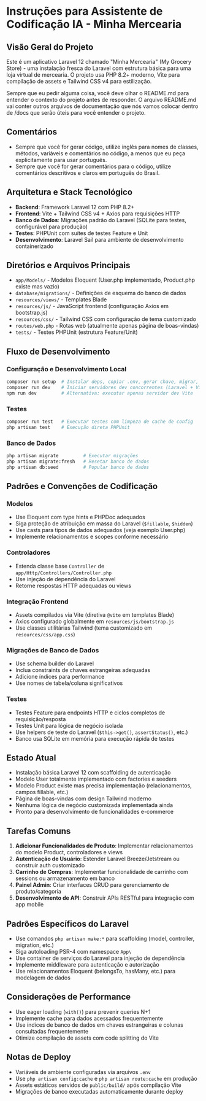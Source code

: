 # Instruções para Assistente de Codificação IA - Minha Mercearia

## Visão Geral do Projeto
Este é um aplicativo Laravel 12 chamado "Minha Mercearia" (My Grocery Store) - uma instalação fresca do Laravel com estrutura básica para uma loja virtual de mercearia. O projeto usa PHP 8.2+ moderno, Vite para compilação de assets e Tailwind CSS v4 para estilização.

Sempre que eu pedir alguma coisa, você deve olhar o README.md para entender o contexto do projeto antes de responder.
O arquivo README.md vai conter outros arquivos de documentação que nós vamos colocar dentro de /docs que serão úteis para você entender o projeto.

## Comentários
- Sempre que você for gerar código, utilize inglês para nomes de classes, métodos, variáveis e comentários no código, a menos que eu peça explicitamente para usar português.
- Sempre que você for gerar comentários para o código, utilize comentários descritivos e claros em português do Brasil.

## Arquitetura e Stack Tecnológico
- **Backend**: Framework Laravel 12 com PHP 8.2+
- **Frontend**: Vite + Tailwind CSS v4 + Axios para requisições HTTP
- **Banco de Dados**: Migrações padrão do Laravel (SQLite para testes, configurável para produção)
- **Testes**: PHPUnit com suítes de testes Feature e Unit
- **Desenvolvimento**: Laravel Sail para ambiente de desenvolvimento containerizado

## Diretórios e Arquivos Principais
- `app/Models/` - Modelos Eloquent (User.php implementado, Product.php existe mas vazio)
- `database/migrations/` - Definições de esquema do banco de dados
- `resources/views/` - Templates Blade
- `resources/js/` - JavaScript frontend (configuração Axios em bootstrap.js)
- `resources/css/` - Tailwind CSS com configuração de tema customizado
- `routes/web.php` - Rotas web (atualmente apenas página de boas-vindas)
- `tests/` - Testes PHPUnit (estrutura Feature/Unit)

## Fluxo de Desenvolvimento
### Configuração e Desenvolvimento Local
```bash
composer run setup  # Instalar deps, copiar .env, gerar chave, migrar, compilar assets
composer run dev    # Iniciar servidores dev concorrentes (Laravel + Vite + Queue + Logs)
npm run dev         # Alternativa: executar apenas servidor dev Vite
```

### Testes
```bash
composer run test   # Executar testes com limpeza de cache de config
php artisan test    # Execução direta PHPUnit
```

### Banco de Dados
```bash
php artisan migrate         # Executar migrações
php artisan migrate:fresh   # Resetar banco de dados
php artisan db:seed         # Popular banco de dados
```

## Padrões e Convenções de Codificação

### Modelos
- Use Eloquent com type hints e PHPDoc adequados
- Siga proteção de atribuição em massa do Laravel (`$fillable`, `$hidden`)
- Use casts para tipos de dados adequados (veja exemplo User.php)
- Implemente relacionamentos e scopes conforme necessário

### Controladores
- Estenda classe base `Controller` de `app/Http/Controllers/Controller.php`
- Use injeção de dependência do Laravel
- Retorne respostas HTTP adequadas ou views

### Integração Frontend
- Assets compilados via Vite (diretiva `@vite` em templates Blade)
- Axios configurado globalmente em `resources/js/bootstrap.js`
- Use classes utilitárias Tailwind (tema customizado em `resources/css/app.css`)

### Migrações de Banco de Dados
- Use schema builder do Laravel
- Inclua constraints de chaves estrangeiras adequadas
- Adicione índices para performance
- Use nomes de tabela/coluna significativos

### Testes
- Testes Feature para endpoints HTTP e ciclos completos de requisição/resposta
- Testes Unit para lógica de negócio isolada
- Use helpers de teste do Laravel (`$this->get()`, `assertStatus()`, etc.)
- Banco usa SQLite em memória para execução rápida de testes

## Estado Atual
- Instalação básica Laravel 12 com scaffolding de autenticação
- Modelo User totalmente implementado com factories e seeders
- Modelo Product existe mas precisa implementação (relacionamentos, campos fillable, etc.)
- Página de boas-vindas com design Tailwind moderno
- Nenhuma lógica de negócio customizada implementada ainda
- Pronto para desenvolvimento de funcionalidades e-commerce

## Tarefas Comuns
1. **Adicionar Funcionalidades de Produto**: Implementar relacionamentos do modelo Product, controladores e views
2. **Autenticação de Usuário**: Estender Laravel Breeze/Jetstream ou construir auth customizado
3. **Carrinho de Compras**: Implementar funcionalidade de carrinho com sessions ou armazenamento em banco
4. **Painel Admin**: Criar interfaces CRUD para gerenciamento de produto/categoria
5. **Desenvolvimento de API**: Construir APIs RESTful para integração com app mobile

## Padrões Específicos do Laravel
- Use comandos `php artisan make:*` para scaffolding (model, controller, migration, etc.)
- Siga autoloading PSR-4 com namespace `App\`
- Use container de serviços do Laravel para injeção de dependência
- Implemente middleware para autenticação e autorização
- Use relacionamentos Eloquent (belongsTo, hasMany, etc.) para modelagem de dados

## Considerações de Performance
- Use eager loading (`with()`) para prevenir queries N+1
- Implemente cache para dados acessados frequentemente
- Use índices de banco de dados em chaves estrangeiras e colunas consultadas frequentemente
- Otimize compilação de assets com code splitting do Vite

## Notas de Deploy
- Variáveis de ambiente configuradas via arquivos `.env`
- Use `php artisan config:cache` e `php artisan route:cache` em produção
- Assets estáticos servidos de `public/build/` após compilação Vite
- Migrações de banco executadas automaticamente durante deploy